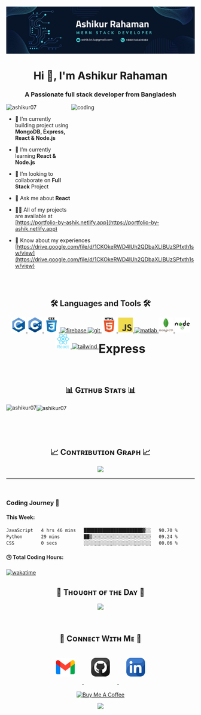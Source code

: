 ![logo](https://github.com/Ashikur07/Ashikur07/blob/main/github_new_banner.jpg)

<h1 align="center">Hi 👋, I'm Ashikur Rahaman</h1>
<h3 align="center">A Passionate full stack developer from Bangladesh</h3>

<img align="right" alt="coding" width="330" height="300" src="https://media.licdn.com/dms/image/D5612AQGOmwfIE5mlWA/article-cover_image-shrink_720_1280/0/1674617947228?e=2147483647&v=beta&t=FTU_isQ6VYfV5D_ueFHPWvT8ZqgDeJG3yr8Mi8lpfk0">

<p align="left"> <img src="https://komarev.com/ghpvc/?username=ashikur07&label=Profile%20views&color=0e75b6&style=flat"
    alt="ashikur07" /> </p>

- 🔭 I’m currently building project using <b>MongoDB, Express, React & Node.js</b>

- 🌱 I’m currently learning <b>React & Node.js</b>

- 👯 I’m looking to collaborate on <b>Full Stack</b> Project

- 💬 Ask me about <b>React</b>

- 👨‍💻 All of my projects are available at </br>
[https://portfolio-by-ashik.netlify.app](https://portfolio-by-ashik.netlify.app)

- 📄 Know about my experiences
[https://drive.google.com/file/d/1CKOkeRWD4lUh2QDbaXLIBUzSPfxth1sw/view](https://drive.google.com/file/d/1CKOkeRWD4lUh2QDbaXLIBUzSPfxth1sw/view)

<br>
<br>

<h2 align="center">🛠 Languages and Tools 🛠</h2>
<p align="center">
  <a href="https://www.cprogramming.com/" target="_blank" rel="noreferrer">
    <img src="https://raw.githubusercontent.com/devicons/devicon/master/icons/c/c-original.svg" alt="c" width="40" height="40" />
  </a>
  <a href="https://www.w3schools.com/cpp/" target="_blank" rel="noreferrer">
    <img src="https://raw.githubusercontent.com/devicons/devicon/master/icons/cplusplus/cplusplus-original.svg" alt="cplusplus" width="40" height="40" />
  </a>
  <a href="https://www.w3schools.com/css/" target="_blank" rel="noreferrer">
    <img src="https://raw.githubusercontent.com/devicons/devicon/master/icons/css3/css3-original-wordmark.svg" alt="css3" width="40" height="40" />
  </a>
  <a href="https://firebase.google.com/" target="_blank" rel="noreferrer">
    <img src="https://www.vectorlogo.zone/logos/firebase/firebase-icon.svg" alt="firebase" width="40" height="40" />
  </a>
  <a href="https://git-scm.com/" target="_blank" rel="noreferrer">
    <img src="https://www.vectorlogo.zone/logos/git-scm/git-scm-icon.svg" alt="git" width="40" height="40" />
  </a>
  <a href="https://www.w3.org/html/" target="_blank" rel="noreferrer">
    <img src="https://raw.githubusercontent.com/devicons/devicon/master/icons/html5/html5-original-wordmark.svg" alt="html5" width="40" height="40" />
  </a>
  <a href="https://developer.mozilla.org/en-US/docs/Web/JavaScript" target="_blank" rel="noreferrer">
    <img src="https://raw.githubusercontent.com/devicons/devicon/master/icons/javascript/javascript-original.svg" alt="javascript" width="40" height="40" />
  </a>
  <a href="https://www.mathworks.com/" target="_blank" rel="noreferrer">
    <img src="https://upload.wikimedia.org/wikipedia/commons/2/21/Matlab_Logo.png" alt="matlab" width="40" height="40" />
  </a>
  <a href="https://www.mongodb.com/" target="_blank" rel="noreferrer">
    <img src="https://raw.githubusercontent.com/devicons/devicon/master/icons/mongodb/mongodb-original-wordmark.svg" alt="mongodb" width="40" height="40" />
  </a>
  <a href="https://nodejs.org" target="_blank" rel="noreferrer">
    <img src="https://raw.githubusercontent.com/devicons/devicon/master/icons/nodejs/nodejs-original-wordmark.svg" alt="nodejs" width="40" height="40" />
  </a>
  <a href="https://reactjs.org/" target="_blank" rel="noreferrer">
    <img src="https://raw.githubusercontent.com/devicons/devicon/master/icons/react/react-original-wordmark.svg" alt="react" width="40" height="40" />
  </a>
  <a href="https://tailwindcss.com/" target="_blank" rel="noreferrer">
    <img src="https://www.vectorlogo.zone/logos/tailwindcss/tailwindcss-icon.svg" alt="tailwind" width="40" height="40" />
  </a>
  <span style="display: inline-block; font-size: 32px; font-weight: bold; vertical-align: middle; margin-top: 8px;">Express</span>
</p>

<br>
<br>

<h2 align="center">📊 Gɪᴛʜᴜʙ Sᴛᴀᴛs 📊</h2>
<p><img align="left"
    src="https://github-readme-stats.vercel.app/api/top-langs?username=ashikur07&show_icons=true&locale=en&layout=compact&bg_color=0,000000,441350&title_color=c56a90&text_color=ffffff"
    alt="ashikur07" /></p>
    
<!--
<p>&nbsp;<img align="center"
    src="https://github-readme-stats.vercel.app/api?username=ashikur07&show_icons=true&locale=en&bg_color=000000&text_color=ffffff&icon_color=f97316&title_color=f97316&border_color=30363d" alt="ashikur07" /></p>
-->

<p><img align="center" src="https://github-readme-streak-stats.herokuapp.com/?user=ashikur07&background=0,000000,441350&fire=ffeb95&ring=ffeb95&sideNums=ffffff&sideLabels=ffffff&dates=c56a90&currStreakNum=ffffff" alt="ashikur07" /></p>


<br>
<br>

<!--
<!--Github stats Table
<h2 align="center">📊 Gɪᴛʜᴜʙ Sᴛᴀᴛs 📊</h2>

<table width="100%">
  <tr>
    <td width="50%">
      <h3 align="center"><strong>Gɪᴛʜᴜʙ Sᴛᴀᴛs</strong></h3>
      <p align="center">
        <a href="https://github.com/Ashikur07">
          <img align="center" src="https://github-readme-stats.vercel.app/api?username=Ashikur07&count_private=true&show_icons=true&theme=nightowl&bg_color=0,000000,441350&title_color=c56a90&text_color=ffffff&rank_icon=github&hide=prs,issues,contribs&show=reviews,prs_merged,prs_merged_percentage" alt="GitHub Stats" />
        </a>
      </p>
    </td>
    <td width="50%">
      <h3 align="center"><strong>Sᴛʀᴇᴀᴋ Sᴛᴀᴛs</strong></h3>
      <p align="center">
        <a href="https://github.com/Ashikur07">
          <img align="center" src="https://streak-stats.demolab.com?user=Ashikur07&theme=nightowl&background=0,000000,441350&fire=ffeb95&ring=ffeb95&sideNums=ffffff&sideLabels=ffffff&dates=c56a90&currStreakNum=ffffff" alt="Streak Stats" />
        </a>
      </p>
    </td>
  </tr>
  <tr>
    <td width="50%">
      <h3 align="center"><strong>Used Language</strong></h3>
      <p align="center">
        <a href="https://github.com/Ashikur07/Awesome-Dev-Portfolios">
          <img align="center" width="470" src="https://github-readme-stats.vercel.app/api/top-langs?username=ashikur07&show_icons=true&locale=en&layout=compact&bg_color=0,000000,441350&title_color=c56a90&text_color=ffffff" />
        </a>
      </p>
    </td>
    <td width="50%">
      <h3 align="center"><strong>Tᴏᴘ Cᴏɴᴛʀɪʙᴜᴛɪᴏɴs</strong></h3>
      <p align="center">
        <a href="https://github.com/Ashikur07">
          <img align="center" src="https://github-contributor-stats.vercel.app/api?username=Ashikur07&limit=3&theme=nightowl&show_owner=true&combine_all_yearly_contributions=false&bg_color=0,000000,441350&title_color=c56a90&text_color=ffffff" alt="Top Repo" />
        </a>
      </p>
    </td>
  </tr>
</table>

-->


<br>
<!--Contribution Graph-->
<h2 align="center">📈 Cᴏɴᴛʀɪʙᴜᴛɪᴏɴ Gʀᴀᴘʜ 📈</h2>
<div align="center">
    <img src="https://github-readme-activity-graph.vercel.app/graph?username=Ashikur07&bg_color=220a28&&color=ffffff&line=c56a90&point=ffeb95&area=false&hide_border=false" border-radius="15">
</div>

---

<br>

### Coding Journey 🚀
#### This Week:
<!--START_SECTION:waka-->

```txt
JavaScript   4 hrs 46 mins   ██████████████████████▓░░   90.70 %
Python       29 mins         ██▒░░░░░░░░░░░░░░░░░░░░░░   09.24 %
CSS          0 secs          ░░░░░░░░░░░░░░░░░░░░░░░░░   00.06 %
```

<!--END_SECTION:waka-->

#### 🕒 Total Coding Hours: 
[![wakatime](https://wakatime.com/badge/user/b03ab237-9500-4c18-be53-393092ab2db5.svg)](https://wakatime.com/@Ashikur07)




<!--Dynamic Quote card updates everyday at 12 PM--> 
<h2 align="center">🌟 Tʜᴏᴜɢʜᴛ ᴏғ ᴛʜᴇ Dᴀʏ 🌟</h2>


<!--STARTS_HERE_QUOTE_CARD-->
<p align="center">
    <img src="https://readme-daily-quotes.vercel.app/api?author=Robert%20Browning&quote=My%20sun%20sets%20to%20rise%20again.&theme=dark&bg_color=220a28&author_color=ffeb95&accent_color=c56a90">
</p>
<!--ENDS_HERE_QUOTE_CARD-->


<br>


<!--Contact Section--> 
<h2 align="center">🤝 Cᴏɴɴᴇᴄᴛ Wɪᴛʜ Mᴇ 🤝 </h2>
<div align="center">
  
<a href="mailto:ashik.ict.iu@gmail.com" target="_blank">
<img src="./gmail.png" width=50 height=50 alt="ashik.ict.iu@gmail.com" style="margin: 20px;" />
</a>

<a href="https://github.com/Ashikur07" target="_blank">
<img src="./github.png" width=50 height=50 alt="Ashikur07" style="margin: 20px;" />
</a>

<a href="https://www.linkedin.com/in/ashik43" target="_blank">
<img src="./linkedin.png" width=50 height=50 alt="linkedin" style="margin: 20px;" />
</a>

</div>
<br/>



<!--Buy me a coffee-->
<div align="center">
<a href="#" target="_blank"><img src="https://cdn.buymeacoffee.com/buttons/v2/default-yellow.png" alt="Buy Me A Coffee" style="height: 40px !important;width: 200px !important;" ></a>
</div>


<!--Footer--> 
<p align="center">
  <img src="https://capsule-render.vercel.app/api?type=waving&color=gradient&height=65&section=footer"/>
</p>
